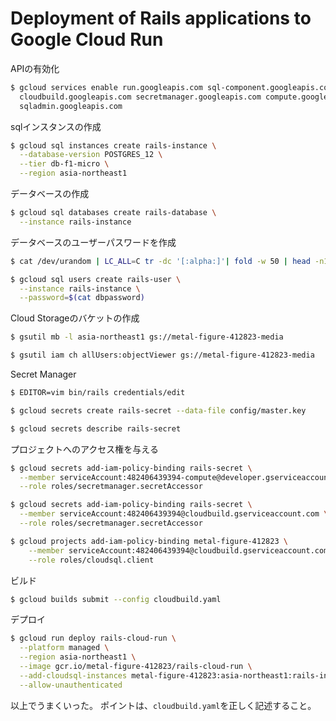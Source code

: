 # Deployment of Rails applications to Google Cloud Run


APIの有効化
```bash
$ gcloud services enable run.googleapis.com sql-component.googleapis.com \
  cloudbuild.googleapis.com secretmanager.googleapis.com compute.googleapis.com \
  sqladmin.googleapis.com
```

sqlインスタンスの作成
```bash
$ gcloud sql instances create rails-instance \
  --database-version POSTGRES_12 \
  --tier db-f1-micro \
  --region asia-northeast1
```

データベースの作成
```bash
$ gcloud sql databases create rails-database \
  --instance rails-instance
```

データベースのユーザーパスワードを作成
```bash
$ cat /dev/urandom | LC_ALL=C tr -dc '[:alpha:]'| fold -w 50 | head -n1 > dbpassword
```

```bash
$ gcloud sql users create rails-user \
  --instance rails-instance \
  --password=$(cat dbpassword)
```

Cloud Storageのバケットの作成
```bash
$ gsutil mb -l asia-northeast1 gs://metal-figure-412823-media
```

```bash
$ gsutil iam ch allUsers:objectViewer gs://metal-figure-412823-media
```


Secret Manager

```bash
$ EDITOR=vim bin/rails credentials/edit
```

```bash
$ gcloud secrets create rails-secret --data-file config/master.key
```

```bash
$ gcloud secrets describe rails-secret
```

プロジェクトへのアクセス権を与える
```bash
$ gcloud secrets add-iam-policy-binding rails-secret \
  --member serviceAccount:482406439394-compute@developer.gserviceaccount.com \
  --role roles/secretmanager.secretAccessor
```

```bash
$ gcloud secrets add-iam-policy-binding rails-secret \
  --member serviceAccount:482406439394@cloudbuild.gserviceaccount.com \
  --role roles/secretmanager.secretAccessor
```

```bash
$ gcloud projects add-iam-policy-binding metal-figure-412823 \
    --member serviceAccount:482406439394@cloudbuild.gserviceaccount.com \
    --role roles/cloudsql.client
```

ビルド
```bash
$ gcloud builds submit --config cloudbuild.yaml 
```

デプロイ
```bash
$ gcloud run deploy rails-cloud-run \
  --platform managed \
  --region asia-northeast1 \
  --image gcr.io/metal-figure-412823/rails-cloud-run \
  --add-cloudsql-instances metal-figure-412823:asia-northeast1:rails-instance \
  --allow-unauthenticated
```

以上でうまくいった。
ポイントは、`cloudbuild.yaml`を正しく記述すること。
